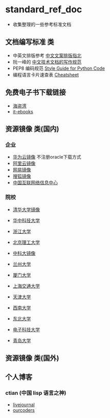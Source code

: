 # standard_ref_doc
* 收集整理的一些参考标准文档
## 文档编写标准 类
* 中英文排版参考 [中文文案排版指北](https://github.com/sparanoid/chinese-copywriting-guidelines)
* 阮一峰的 [中文技术文档的写作规范](https://github.com/ruanyf/document-style-guide)
* PEP8 编码规范 [Style Guide for Python Code](https://www.python.org/dev/peps/pep-0008/)
* 编程语言卡片速查表 [Cheatsheet](https://github.com/skywind3000/awesome-cheatsheets)

## 免费电子书下载链接
* [海盗湾](https://link.zhihu.com/?target=http%3A//thepiratebay.se/)
* [it-ebooks](https://link.zhihu.com/?target=http%3A//it-ebooks.info/)
## 资源镜像 类(国内)
### 企业
* [华为云镜像](https://mirrors.huaweicloud.com/java/jdk/) 不注册oracle下载方式
* [阿里云镜像](https://developer.aliyun.com/mirror/)
* [网易镜像](http://mirrors.163.com/)
* [搜狐镜像](http://mirrors.sohu.com/)
* [中国互联网络信息中心](http://mirrors.cnnic.cn/)
### 院校
* [清华大学镜像](https://mirrors.tuna.tsinghua.edu.cn/)
* [华中科技大学](http://mirrors.hust.edu.cn/)
* [浙江大学](http://mirrors.zju.edu.cn/)


* [北京理工大学](http://mirror.bit.edu.cn/web/)
* [中科大镜像](http://mirrors.ustc.edu.cn/)
* [兰州大学](http://mirror.lzu.edu.cn/)
* [厦门大学](http://mirrors.xmu.edu.cn/)
* [上海交通大学](http://ftp.sjtu.edu.cn/)
* [天津大学](http://mirror.tju.edu.cn/)
* [西南大学](http://linux.swu.edu.cn/swudownload/Distributions/)
* [东北大学](http://mirror.neu.edu.cn/)
* [电子科技大学](http://ubuntu.uestc.edu.cn/)
* [青岛大学](http://mirror.qdu.edu.cn/)

## 资源镜像 类(国外)
## 个人博客
### ctian (中国 lisp 语言之神)
* [livejournal](https://ctian.livejournal.com/)
* [ourcoders](https://ourcoders.com/trend/user/1929185323/)
### 
